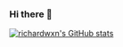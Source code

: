 ### Hi there 👋

[![richardwxn's GitHub stats](https://github-readme-stats.vercel.app/api?username=richardwxn)](https://github.com/richardwxn/github-readme-stats)
